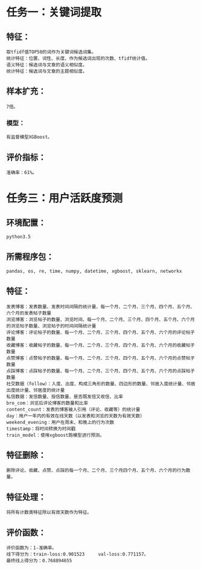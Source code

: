 # 任务一：关键词提取
## 特征：
	取tfidf值TOP50的词作为关键词候选词集。
	统计特征：位置、词性、长度、作为候选词出现的次数、tfidf统计值。
	语义特征：候选词与文章的语义相似度。
	统计特征：候选词与文章的主题相似度。
## 样本扩充：
	7倍。
### 模型：
	有监督模型XGBoost。
## 评价指标：
	准确率：61%。
	
	
# 任务三：用户活跃度预测
## 环境配置：
	python3.5
	
## 所需程序包：
	pandas, os, re, time, numpy, datetime, xgboost, sklearn, networkx

## 特征：
	发表博客：发表数量、发表时间间隔的统计量、每一个月、二个月、三个月、四个月、五个月、六个月的发表帖子数量
	浏览博客：浏览帖子的数量、浏览时间、每一个月、二个月、三个月、四个月、五个月、六个月的浏览帖子数量、浏览帖子的时间间隔统计量
	评论博客：评论帖子的数量、每一个月、二个月、三个月、四个月、五个月、六个月的评论帖子数量
	收藏博客：收藏帖子的数量、每一个月、二个月、三个月、四个月、五个月、六个月的收藏帖子数量
	点赞博客：点赞帖子的数量、每一个月、二个月、三个月、四个月、五个月、六个月的点赞帖子数量
	点踩博客：点踩帖子的数量、每一个月、二个月、三个月、四个月、五个月、六个月的点踩帖子数量
	社交数据（follow）：入度、出度、构成三角形的数量、四边形的数量、邻居入度统计量、邻居出度统计量、邻居度的统计量
	私信数据：发信数量、授信数量、是否既发信又收信、比率
	bro_com：浏览后评论博客的数量和比率
	content_count：发表的博客被人引用（评论、收藏等）的统计量
	day：用户一年内的有效在线天数（以发表和浏览的天数为有效天数）
	weekend_evening：用户在周末、和晚上的行为次数
	timestamp：将时间转换为时间戳
	train_model：使用xgboost跑模型进行预测。
	
## 特征删除：
	删除评论、收藏、点赞、点踩的每一个月、二个月、三个月四个月、五个月、六个月的行为数量。
	
## 特征处理：
	将所有计数类特征除以有效天数作为特征。
	
## 评价函数：
	评价函数为：1-准确率。
	线下得分为：train-loss:0.901523     val-loss:0.771157。
	最终线上得分为：0.768894655
